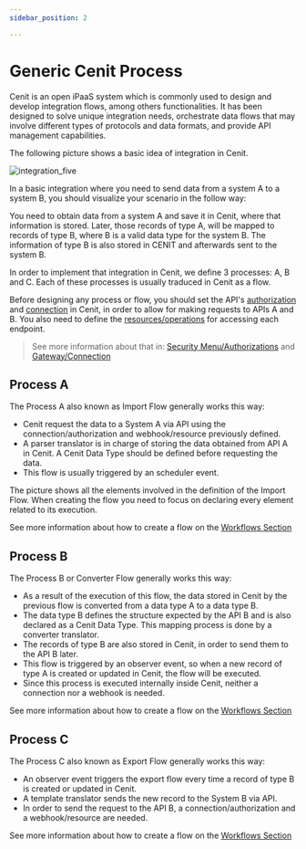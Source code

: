 ```yaml
---
sidebar_position: 2

---
```


# Generic Cenit Process

Cenit is an open iPaaS system which is commonly used to design and develop integration flows, among others functionalities. It has been designed to solve unique integration needs, orchestrate data flows that may involve different types of protocols and data formats, and provide API management capabilities.

The following picture shows a basic idea of integration in Cenit.

![integration_five](https://user-images.githubusercontent.com/30662690/64360139-d03ba980-cfd7-11e9-9ddd-3ad6c7af744f.jpg)

In a basic integration where you need to send data from a system A to a system B, you should visualize your scenario in the follow way:

You need to obtain data from a system A and save it in Cenit, where that information is stored. Later, those records of type A, will be mapped to records of type B, where B is a valid data type for the system B. The information of type B is also stored in CENIT and afterwards sent to the system B.

In order to implement that integration in Cenit, we define 3 processes: A, B and C. Each of these processes is usually traduced in Cenit as a flow.

Before designing any process or flow, you should set the API's [authorization](security/authorization.md) and [connection](gateway/connection.md) in Cenit, in order to  allow for making requests to APIs A and B. You also  need to define the [resources/operations](gateway/resource_paths.md)  for accessing each endpoint. 

> See more information about that in: [Security Menu/Authorizations](security/authorization.md) and [Gateway/Connection](gateway/connection.md)

## Process A

The Process A also known as Import Flow generally works this way: 

- Cenit request the data to a System A via API using the connection/authorization and webhook/resource previously defined.
- A parser translator is in charge of storing the data obtained from API A in Cenit. A Cenit Data Type should be defined before requesting the data.
- This flow is usually triggered by an scheduler event.

The picture shows all the elements involved in the definition of the Import Flow. When creating the flow you need to focus on declaring every element related to its execution.  

See more information about how to create a flow on the [Workflows Section](workflows/workflows.md)

## Process B

The Process B or Converter Flow generally works this way:

- As a result of the execution of this flow, the data stored in Cenit by the previous flow is converted from a data type A to a data type B.
- The data type B defines the structure expected by the API B and is also declared as a Cenit Data Type. This mapping process is done by a converter translator.
- The records of type B are also stored in Cenit, in order to send them to the API B later.
- This flow is triggered by an observer event, so when a new record of type A is created or updated in Cenit, the flow will be executed.
- Since this process is executed internally inside Cenit, neither a connection nor a webhook is needed.

See more information about how to create a flow on the [Workflows Section](workflows/workflows.md)

## Process C

The Process C also known as Export Flow generally works this way: 

- An observer event triggers the export flow every time a record of type B is created or updated in Cenit.
- A template translator sends the new record to the System B via API.
- In order to send the request to the API B, a connection/authorization and a webhook/resource are needed.

See more information about how to create a flow on the [Workflows Section](workflows/workflows.md)
